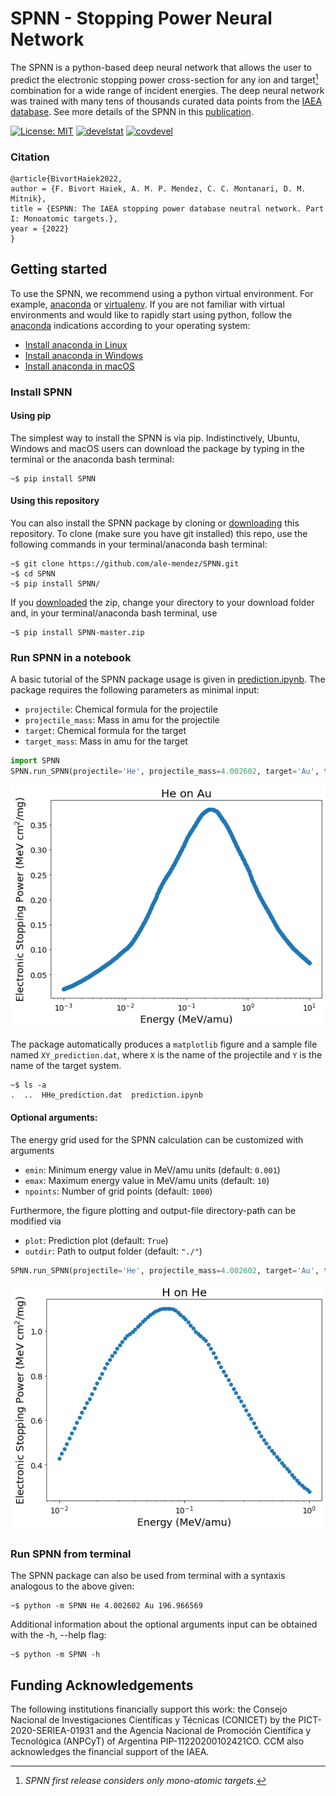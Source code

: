 # SPNN - Stopping Power Neural Network

The SPNN is a python-based deep neural network that allows the user to predict the electronic stopping power cross-section for any ion and target[^1] combination for a wide range of incident energies. The deep neural network was trained with many tens of thousands curated data points from the [IAEA database](https://www-nds.iaea.org/stopping/). See more details of the SPNN in this [publication](arxiv).

[^1]: *SPNN first release considers only mono-atomic targets.*

 [![License: MIT](https://img.shields.io/badge/License-MIT-yellow.svg)](https://opensource.org/licenses/MIT) [![develstat](https://github.com/ale-mendez/SPNN/actions/workflows/spnn_ci.yml/badge.svg)](https://github.com/ale-mendez/SPNN/actions/workflows/spnn_ci.yml/badge.svg) [![covdevel](http://codecov.io/github/ale-mendez/SPNN/coverage.svg?branch=master)](http://codecov.io/github/ale-mendez/SPNN?branch=master) 
 <!-- [![Research software impact](http://depsy.org/api/package/pypi/)](http://depsy.org/package/python/) -->

### Citation

```
@article{BivortHaiek2022,
author = {F. Bivort Haiek, A. M. P. Mendez, C. C. Montanari, D. M. Mitnik},
title = {ESPNN: The IAEA stopping power database neutral network. Part I: Monoatomic targets.},
year = {2022}
}
```
## Getting started

To use the SPNN, we recommend using a python virtual environment. For example, [anaconda](https://docs.anaconda.com/anaconda/install/index.html) or [virtualenv](https://virtualenv.pypa.io/en/stable/installation.html). If you are not familiar with virtual environments and would like to rapidly start using python, follow the [anaconda](https://docs.anaconda.com/anaconda/install/index.html) indications according to your operating system:

- <a href="https://docs.anaconda.com/anaconda/install/linux/" target="_blank">Install anaconda in Linux</a>
- <a href="https://docs.anaconda.com/anaconda/install/windows/" target="_blank">Install anaconda in Windows</a>
- <a href="https://docs.anaconda.com/anaconda/install/mac-os/" target="_blank">Install anaconda in macOS</a>

### Install SPNN

#### Using pip

The simplest way to install the SPNN is via pip. Indistinctively, Ubuntu, Windows and macOS users can download the package by typing in the terminal or the anaconda bash terminal:
```console
~$ pip install SPNN
```

#### Using this repository

You can also install the SPNN package by cloning or [downloading](https://github.com/ale-mendez/SPNN/archive/refs/heads/master.zip) this repository. To clone (make sure you have git installed) this repo, use the following commands in your terminal/anaconda bash terminal:
```console
~$ git clone https://github.com/ale-mendez/SPNN.git
~$ cd SPNN
~$ pip install SPNN/
```
If you [downloaded](https://github.com/ale-mendez/SPNN/archive/refs/heads/master.zip) the zip, change your directory to your download folder and, in your terminal/anaconda bash terminal, use
```console
~$ pip install SPNN-master.zip
```

### Run SPNN in a notebook

A basic tutorial of the SPNN package usage is given in [prediction.ipynb](workflow/prediction.ipynb). The package requires the following parameters as minimal input:

- ``projectile``: Chemical formula for the projectile
- ``projectile_mass``: Mass in amu for the projectile
- ``target``: Chemical formula for the target
- ``target_mass``: Mass in amu for the target

```python
import SPNN
SPNN.run_SPNN(projectile='He', projectile_mass=4.002602, target='Au', target_mass=196.966569)
```
    
![png](docs/prediction_files/prediction_2_0.png)

The package automatically produces a ``matplotlib`` figure and a sample file named ``XY_prediction.dat``, where ``X`` is the name of the projectile and ``Y`` is the name of the target system.

```console
~$ ls -a
.  ..  HHe_prediction.dat  prediction.ipynb 
```

#### Optional arguments:

The energy grid used for the SPNN calculation can be customized with arguments

- ``emin``: Minimum energy value in MeV/amu units (default: ``0.001``)
- ``emax``: Maximum energy value in MeV/amu units (default: ``10``)
- ``npoints``: Number of grid points (default: ``1000``)

Furthermore, the figure plotting and output-file directory-path can be modified via
- ``plot``: Prediction plot (default: ``True``)
- ``outdir``: Path to output folder (default: ``"./"``)


```python
SPNN.run_SPNN(projectile='He', projectile_mass=4.002602, target='Au', target_mass=196.966569, emin=0.01, emax=1, npoints=50)
```


    
![png](docs/prediction_files/prediction_4_0.png)
    


### Run SPNN from terminal

The SPNN package can also be used from terminal with a syntaxis analogous to the above given:

```console
~$ python -m SPNN He 4.002602 Au 196.966569
```

Additional information about the optional arguments input can be obtained with the -h, --help flag:

```console
~$ python -m SPNN -h
```


##  Funding Acknowledgements

The following institutions financially support this work: the Consejo Nacional de Investigaciones Científicas y Técnicas (CONICET) by the PICT-2020-SERIEA-01931 and the Agencia Nacional de Promoción Científica y Tecnológica (ANPCyT) of Argentina PIP-11220200102421CO. CCM also acknowledges the financial support of the IAEA.